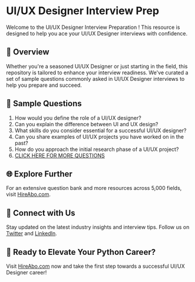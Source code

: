 # UI/UX Designer Interview Prep

Welcome to the UI/UX Designer Interview Preparation ! This resource is designed to help you ace your UI/UX Designer interviews with confidence.

## 🚀 Overview

Whether you're a seasoned UI/UX Designer or just starting in the field, this repository is tailored to enhance your interview readiness. We've curated a set of sample questions commonly asked in UI/UX Designer interviews to help you prepare and succeed.

## 📝 Sample Questions

1. How would you define the role of a UI/UX designer?
2. Can you explain the difference between UI and UX design?
3. What skills do you consider essential for a successful UI/UX designer?
4. Can you share examples of UI/UX projects you have worked on in the past?
5. How do you approach the initial research phase of a UI/UX project?
6. [CLICK HERE FOR MORE QUESTIONS](https://hireabo.com/job/6_0_5/UIUX%20Designer)

## 🌐 Explore Further

For an extensive question bank and more resources across 5,000 fields, visit [HireAbo.com](https://www.hireabo.com).

## 📱 Connect with Us

Stay updated on the latest industry insights and interview tips. Follow us on [Twitter](https://twitter.com/hireabo) and [LinkedIn](https://www.linkedin.com/in/hire-abo-3609972a8/).

## 🚀 Ready to Elevate Your Python Career?

Visit [HireAbo.com](https://www.hireabo.com) now and take the first step towards a successful UI/UX Designer career!